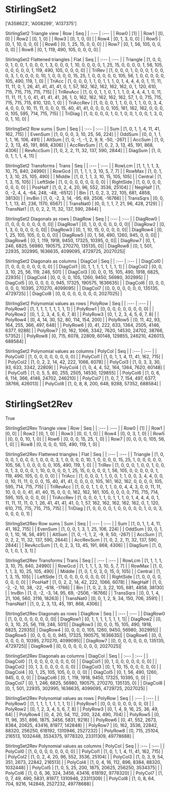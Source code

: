 # StirlingSet2
['A358623', 'A008299', 'A137375']

StirlingSet2 Triangle view
|  Row   |  Seq   |
| :---   |  :---  |
| Row0 | [1] |
| Row1 | [0, 0] |
| Row2 | [0, 1, 0] |
| Row3 | [0, 1, 0, 0] |
| Row4 | [0, 1, 3, 0, 0] |
| Row5 | [0, 1, 10, 0, 0, 0] |
| Row6 | [0, 1, 25, 15, 0, 0, 0] |
| Row7 | [0, 1, 56, 105, 0, 0, 0, 0] |
| Row8 | [0, 1, 119, 490, 105, 0, 0, 0, 0] |

StirlingSet2 Flattened triangles
| Flat      |  Seq  |
| :---      | :---  |
| Triangle  | [1, 0, 0, 0, 1, 0, 0, 1, 0, 0, 0, 1, 3, 0, 0, 0, 1, 10, 0, 0, 0, 0, 1, 25, 15, 0, 0, 0, 0, 1, 56, 105, 0, 0, 0, 0, 0, 1, 119, 490, 105, 0, 0, 0, 0] |
| TriRev    | [1, 0, 0, 0, 1, 0, 0, 0, 1, 0, 0, 0, 3, 1, 0, 0, 0, 0, 10, 1, 0, 0, 0, 0, 15, 25, 1, 0, 0, 0, 0, 0, 105, 56, 1, 0, 0, 0, 0, 0, 105, 490, 119, 1, 0] |
| TriAcc    | [1, 0, 0, 0, 1, 1, 0, 1, 1, 1, 0, 1, 4, 4, 4, 0, 1, 11, 11, 11, 11, 0, 1, 26, 41, 41, 41, 41, 0, 1, 57, 162, 162, 162, 162, 162, 0, 1, 120, 610, 715, 715, 715, 715, 715] |
| TriRevAcc | [1, 0, 0, 1, 1, 0, 1, 1, 1, 0, 4, 4, 4, 1, 0, 11, 11, 11, 11, 1, 0, 41, 41, 41, 41, 26, 1, 0, 162, 162, 162, 162, 162, 57, 1, 0, 715, 715, 715, 715, 715, 610, 120, 1, 0] |
| TriAccRev | [1, 0, 0, 0, 1, 1, 0, 0, 1, 1, 0, 0, 3, 4, 4, 0, 0, 0, 10, 11, 11, 0, 0, 0, 15, 40, 41, 41, 0, 0, 0, 0, 105, 161, 162, 162, 0, 0, 0, 0, 105, 595, 714, 715, 715] |
| TriDiag   | [1, 0, 0, 0, 0, 1, 0, 1, 0, 0, 1, 0, 0, 1, 3, 0, 0, 1, 10, 0] |

StirlingSet2 Row sums
| Sum       |   Seq  |
| :---      |  :---  |
| Sum       | [1, 0, 1, 1, 4, 11, 41, 162, 715] |
| EvenSum   | [1, 0, 0, 0, 3, 10, 25, 56, 224] |
| OddSum    | [0, 0, 1, 1, 1, 1, 16, 106, 491] |
| AltSum    | [1, 0, -1, -1, 2, 9, 9, -50, -267] |
| AccSum    | [1, 0, 2, 3, 13, 45, 191, 868, 4306] |
| AccRevSum | [1, 0, 2, 3, 13, 45, 191, 868, 4306] |
| RevAccSum | [1, 0, 2, 2, 11, 32, 137, 590, 2844] |
| DiagSum   | [1, 0, 0, 1, 1, 1, 4, 11] |

StirlingSet2 Transforms
| Trans     |   Seq  |
| :---      |  :---  |
| RowLcm    | [1, 1, 1, 1, 3, 10, 75, 840, 24990] |
| RowGcd    | [1, 1, 1, 1, 3, 10, 5, 7, 7] |
| RowMax    | [1, 0, 1, 1, 3, 10, 25, 105, 490] |
| Middle    | [1, 0, 1, 1, 3, 10, 15, 105, 105] |
| Central   | [1, 1, 3, 15, 105] |
| LeftSide  | [1, 0, 0, 0, 0, 0, 0, 0, 0] |
| RightSide | [1, 0, 0, 0, 0, 0, 0, 0, 0] |
| PosHalf   | [1, 0, 2, 4, 20, 96, 552, 3536, 25104] |
| NegHalf   | [1, 0, -2, 4, 4, -64, 248, -48, -6512] |
| Bin       | [1, 0, 2, 3, 22, 105, 681, 4858, 38130] |
| InvBin    | [1, 0, -2, 3, 14, -95, 69, 2506, -16766] |
| TransSqrs | [0, 0, 1, 1, 13, 41, 236, 1170, 6567] |
| TransNat0 | [0, 0, 1, 1, 7, 21, 96, 428, 2129] |
| TransNat1 | [1, 0, 2, 2, 11, 32, 137, 590, 2844] |

StirlingSet2 Diagonals as rows
| DiagRow  |   Seq  |
| :---     |  :---  |
| DiagRow0 | [1, 0, 0, 0, 0, 0, 0, 0, 0]|
| DiagRow1 | [0, 1, 0, 0, 0, 0, 0, 0, 0]|
| DiagRow2 | [0, 1, 3, 0, 0, 0, 0, 0, 0]|
| DiagRow3 | [0, 1, 10, 15, 0, 0, 0, 0, 0]|
| DiagRow4 | [0, 1, 25, 105, 105, 0, 0, 0, 0]|
| DiagRow5 | [0, 1, 56, 490, 1260, 945, 0, 0, 0]|
| DiagRow6 | [0, 1, 119, 1918, 9450, 17325, 10395, 0, 0]|
| DiagRow7 | [0, 1, 246, 6825, 56980, 190575, 270270, 135135, 0]|
| DiagRow8 | [0, 1, 501, 22935, 302995, 1636635, 4099095, 4729725, 2027025]|

StirlingSet2 Diagonals as columns
| DiagCol  |   Seq  |
| :---     |  :---  |
| DiagCol0 | [1, 0, 0, 0, 0, 0, 0, 0, 0] |
| DiagCol1 | [0, 1, 1, 1, 1, 1, 1, 1, 1] |
| DiagCol2 | [0, 0, 3, 10, 25, 56, 119, 246, 501] |
| DiagCol3 | [0, 0, 0, 15, 105, 490, 1918, 6825, 22935] |
| DiagCol4 | [0, 0, 0, 0, 105, 1260, 9450, 56980, 302995] |
| DiagCol5 | [0, 0, 0, 0, 0, 945, 17325, 190575, 1636635] |
| DiagCol6 | [0, 0, 0, 0, 0, 0, 10395, 270270, 4099095] |
| DiagCol7 | [0, 0, 0, 0, 0, 0, 0, 135135, 4729725] |
| DiagCol8 | [0, 0, 0, 0, 0, 0, 0, 0, 2027025] |

StirlingSet2 Polynomial values as rows
| PolyRow  |   Seq  |
| :---     |  :---  |
| PolyRow0 | [1, 1, 1, 1, 1, 1, 1, 1, 1] |
| PolyRow1 | [0, 0, 0, 0, 0, 0, 0, 0, 0] |
| PolyRow2 | [0, 1, 2, 3, 4, 5, 6, 7, 8] |
| PolyRow3 | [0, 1, 2, 3, 4, 5, 6, 7, 8] |
| PolyRow4 | [0, 4, 14, 30, 52, 80, 114, 154, 200] |
| PolyRow5 | [0, 11, 42, 93, 164, 255, 366, 497, 648] |
| PolyRow6 | [0, 41, 222, 633, 1364, 2505, 4146, 6377, 9288] |
| PolyRow7 | [0, 162, 1066, 3342, 7620, 14530, 24702, 38766, 57352] |
| PolyRow8 | [0, 715, 6078, 22809, 60148, 129855, 246210, 426013, 688584] |

StirlingSet2 Polynomial values as columns
| PolyCol  |   Seq  |
| :---     |  :---  |
| PolyCol0 | [1, 0, 0, 0, 0, 0, 0, 0, 0] |
| PolyCol1 | [1, 0, 1, 1, 4, 11, 41, 162, 715] |
| PolyCol2 | [1, 0, 2, 2, 14, 42, 222, 1066, 6078] |
| PolyCol3 | [1, 0, 3, 3, 30, 93, 633, 3342, 22809] |
| PolyCol4 | [1, 0, 4, 4, 52, 164, 1364, 7620, 60148] |
| PolyCol5 | [1, 0, 5, 5, 80, 255, 2505, 14530, 129855] |
| PolyCol6 | [1, 0, 6, 6, 114, 366, 4146, 24702, 246210] |
| PolyCol7 | [1, 0, 7, 7, 154, 497, 6377, 38766, 426013] |
| PolyCol8 | [1, 0, 8, 8, 200, 648, 9288, 57352, 688584] |

# StirlingSet2Rev
True

StirlingSet2Rev Triangle view
|  Row   |  Seq   |
| :---   |  :---  |
| Row0 | [1] |
| Row1 | [0, 0] |
| Row2 | [0, 1, 0] |
| Row3 | [0, 0, 1, 0] |
| Row4 | [0, 0, 3, 1, 0] |
| Row5 | [0, 0, 0, 10, 1, 0] |
| Row6 | [0, 0, 0, 15, 25, 1, 0] |
| Row7 | [0, 0, 0, 0, 105, 56, 1, 0] |
| Row8 | [0, 0, 0, 0, 105, 490, 119, 1, 0] |

StirlingSet2Rev Flattened triangles
| Flat      |  Seq  |
| :---      | :---  |
| Triangle  | [1, 0, 0, 0, 1, 0, 0, 0, 1, 0, 0, 0, 3, 1, 0, 0, 0, 0, 10, 1, 0, 0, 0, 0, 15, 25, 1, 0, 0, 0, 0, 0, 105, 56, 1, 0, 0, 0, 0, 0, 105, 490, 119, 1, 0] |
| TriRev    | [1, 0, 0, 0, 1, 0, 0, 1, 0, 0, 0, 1, 3, 0, 0, 0, 1, 10, 0, 0, 0, 0, 1, 25, 15, 0, 0, 0, 0, 1, 56, 105, 0, 0, 0, 0, 0, 1, 119, 490, 105, 0, 0, 0, 0] |
| TriAcc    | [1, 0, 0, 0, 1, 1, 0, 0, 1, 1, 0, 0, 3, 4, 4, 0, 0, 0, 10, 11, 11, 0, 0, 0, 15, 40, 41, 41, 0, 0, 0, 0, 105, 161, 162, 162, 0, 0, 0, 0, 105, 595, 714, 715, 715] |
| TriRevAcc | [1, 0, 0, 1, 1, 0, 1, 1, 0, 0, 4, 4, 3, 0, 0, 11, 11, 10, 0, 0, 0, 41, 41, 40, 15, 0, 0, 0, 162, 162, 161, 105, 0, 0, 0, 0, 715, 715, 714, 595, 105, 0, 0, 0, 0] |
| TriAccRev | [1, 0, 0, 0, 1, 1, 0, 1, 1, 1, 0, 1, 4, 4, 4, 0, 1, 11, 11, 11, 11, 0, 1, 26, 41, 41, 41, 41, 0, 1, 57, 162, 162, 162, 162, 162, 0, 1, 120, 610, 715, 715, 715, 715, 715] |
| TriDiag   | [1, 0, 0, 0, 0, 1, 0, 0, 0, 0, 0, 1, 0, 0, 3, 0, 0, 0, 0, 1] |

StirlingSet2Rev Row sums
| Sum       |   Seq  |
| :---      |  :---  |
| Sum       | [1, 0, 1, 1, 4, 11, 41, 162, 715] |
| EvenSum   | [1, 0, 0, 1, 3, 1, 25, 106, 224] |
| OddSum    | [0, 0, 1, 0, 1, 10, 16, 56, 491] |
| AltSum    | [1, 0, -1, 1, 2, -9, 9, 50, -267] |
| AccSum    | [1, 0, 2, 2, 11, 32, 137, 590, 2844] |
| AccRevSum | [1, 0, 2, 2, 11, 32, 137, 590, 2844] |
| RevAccSum | [1, 0, 2, 3, 13, 45, 191, 868, 4306] |
| DiagSum   | [1, 0, 0, 1, 0, 1, 3, 1] |

StirlingSet2Rev Transforms
| Trans     |   Seq  |
| :---      |  :---  |
| RowLcm    | [1, 1, 1, 1, 3, 10, 75, 840, 24990] |
| RowGcd    | [1, 1, 1, 1, 3, 10, 5, 7, 7] |
| RowMax    | [1, 0, 1, 1, 3, 10, 25, 105, 490] |
| Middle    | [1, 0, 1, 0, 3, 0, 15, 0, 105] |
| Central   | [1, 1, 3, 15, 105] |
| LeftSide  | [1, 0, 0, 0, 0, 0, 0, 0, 0] |
| RightSide | [1, 0, 0, 0, 0, 0, 0, 0, 0] |
| PosHalf   | [1, 0, 2, 2, 14, 42, 222, 1066, 6078] |
| NegHalf   | [1, 0, -2, -2, 10, 38, -22, -618, -1766] |
| Bin       | [1, 0, 2, 3, 22, 105, 681, 4858, 38130] |
| InvBin    | [1, 0, -2, -3, 14, 95, 69, -2506, -16766] |
| TransSqrs | [0, 0, 1, 4, 21, 106, 560, 3116, 18263] |
| TransNat0 | [0, 0, 1, 2, 9, 34, 150, 706, 3591] |
| TransNat1 | [1, 0, 2, 3, 13, 45, 191, 868, 4306] |

StirlingSet2Rev Diagonals as rows
| DiagRow  |   Seq  |
| :---     |  :---  |
| DiagRow0 | [1, 0, 0, 0, 0, 0, 0, 0, 0]|
| DiagRow1 | [0, 1, 1, 1, 1, 1, 1, 1, 1]|
| DiagRow2 | [0, 0, 3, 10, 25, 56, 119, 246, 501]|
| DiagRow3 | [0, 0, 0, 15, 105, 490, 1918, 6825, 22935]|
| DiagRow4 | [0, 0, 0, 0, 105, 1260, 9450, 56980, 302995]|
| DiagRow5 | [0, 0, 0, 0, 0, 945, 17325, 190575, 1636635]|
| DiagRow6 | [0, 0, 0, 0, 0, 0, 10395, 270270, 4099095]|
| DiagRow7 | [0, 0, 0, 0, 0, 0, 0, 135135, 4729725]|
| DiagRow8 | [0, 0, 0, 0, 0, 0, 0, 0, 2027025]|

StirlingSet2Rev Diagonals as columns
| DiagCol  |   Seq  |
| :---     |  :---  |
| DiagCol0 | [1, 0, 0, 0, 0, 0, 0, 0, 0] |
| DiagCol1 | [0, 1, 0, 0, 0, 0, 0, 0, 0] |
| DiagCol2 | [0, 1, 3, 0, 0, 0, 0, 0, 0] |
| DiagCol3 | [0, 1, 10, 15, 0, 0, 0, 0, 0] |
| DiagCol4 | [0, 1, 25, 105, 105, 0, 0, 0, 0] |
| DiagCol5 | [0, 1, 56, 490, 1260, 945, 0, 0, 0] |
| DiagCol6 | [0, 1, 119, 1918, 9450, 17325, 10395, 0, 0] |
| DiagCol7 | [0, 1, 246, 6825, 56980, 190575, 270270, 135135, 0] |
| DiagCol8 | [0, 1, 501, 22935, 302995, 1636635, 4099095, 4729725, 2027025] |

StirlingSet2Rev Polynomial values as rows
| PolyRow  |   Seq  |
| :---     |  :---  |
| PolyRow0 | [1, 1, 1, 1, 1, 1, 1, 1, 1] |
| PolyRow1 | [0, 0, 0, 0, 0, 0, 0, 0, 0] |
| PolyRow2 | [0, 1, 2, 3, 4, 5, 6, 7, 8] |
| PolyRow3 | [0, 1, 4, 9, 16, 25, 36, 49, 64] |
| PolyRow4 | [0, 4, 20, 54, 112, 200, 324, 490, 704] |
| PolyRow5 | [0, 11, 96, 351, 896, 1875, 3456, 5831, 9216] |
| PolyRow6 | [0, 41, 552, 2673, 8384, 20625, 43416, 81977, 142848] |
| PolyRow7 | [0, 162, 3536, 22842, 88320, 256250, 618192, 1310946, 2527232] |
| PolyRow8 | [0, 715, 25104, 216513, 1032448, 3534375, 9778320, 23311309, 49778688] |

StirlingSet2Rev Polynomial values as columns
| PolyCol  |   Seq  |
| :---     |  :---  |
| PolyCol0 | [1, 0, 0, 0, 0, 0, 0, 0, 0] |
| PolyCol1 | [1, 0, 1, 1, 4, 11, 41, 162, 715] |
| PolyCol2 | [1, 0, 2, 4, 20, 96, 552, 3536, 25104] |
| PolyCol3 | [1, 0, 3, 9, 54, 351, 2673, 22842, 216513] |
| PolyCol4 | [1, 0, 4, 16, 112, 896, 8384, 88320, 1032448] |
| PolyCol5 | [1, 0, 5, 25, 200, 1875, 20625, 256250, 3534375] |
| PolyCol6 | [1, 0, 6, 36, 324, 3456, 43416, 618192, 9778320] |
| PolyCol7 | [1, 0, 7, 49, 490, 5831, 81977, 1310946, 23311309] |
| PolyCol8 | [1, 0, 8, 64, 704, 9216, 142848, 2527232, 49778688] |

